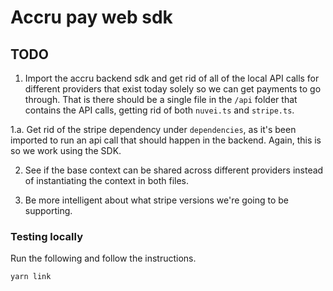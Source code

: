 # Accru pay web sdk

## TODO

1. Import the accru backend sdk and get rid of all of the local API calls for different providers that exist today solely so we can get payments to go through. That is there should be a single file in the `/api` folder that contains the API calls, getting rid of both `nuvei.ts` and `stripe.ts`.

1.a. Get rid of the stripe dependency under `dependencies`, as it's been imported to run an api call that should happen in the backend. Again, this is so we work using the SDK.

2. See if the base context can be shared across different providers instead of instantiating the context in both files.

3. Be more intelligent about what stripe versions we're going to be supporting.

### Testing locally

Run the following and follow the instructions.

```console
yarn link
```

